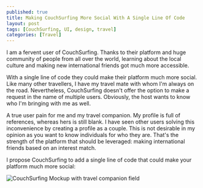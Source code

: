 ```yaml
---
published: true
title: Making CouchSurfing More Social With A Single Line Of Code
layout: post
tags: [CouchSurfing, UI, design, travel]
categories: [Travel]
---
```

I am a fervent user of CouchSurfing. Thanks to their platform and huge community of people from all over the world, learning about the local culture and making new international friends got much more accessible.

With a single line of code they could make their platform much more social. Like many other travellers, I have my travel mate with whom I'm always on the road. Nevertheless, CouchSurfing doesn't offer the option to make a request in the name of multiple users. Obviously, the host wants to know who I'm bringing with me as well.

A true user pain for me and my travel companion. My profile is full of references, whereas hers is still blank. I have seen other users solving this inconvenience by creating a profile as a couple. This is not desirable in my opinion as you want to know individuals for who they are. That's the strength of the platform that should be leveraged: making international friends based on an interest match.

I propose CouchSurfing to add a single line of code that could make your platform much more social:

![CouchSurfing Mockup with travel companion field](http://www.wietsevr.me/public/couchsurfing-companion.png)